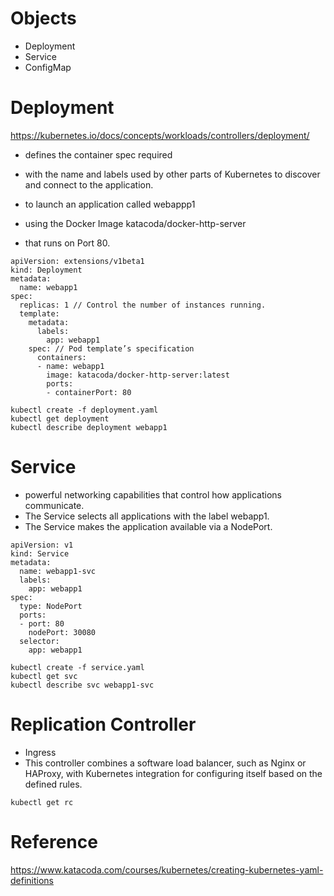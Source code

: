 # Objects

- Deployment
- Service
- ConfigMap

# Deployment

https://kubernetes.io/docs/concepts/workloads/controllers/deployment/

- defines the container spec required
- with the name and labels used by other parts of Kubernetes to discover and connect to the application.

- to launch an application called webappp1
- using the Docker Image katacoda/docker-http-server
- that runs on Port 80.

```
apiVersion: extensions/v1beta1
kind: Deployment
metadata:
  name: webapp1
spec:
  replicas: 1 // Control the number of instances running.
  template:
    metadata:
      labels:
        app: webapp1
    spec: // Pod template’s specification
      containers:
      - name: webapp1
        image: katacoda/docker-http-server:latest
        ports:
        - containerPort: 80
```

```
kubectl create -f deployment.yaml
kubectl get deployment
kubectl describe deployment webapp1
```

# Service

- powerful networking capabilities that control how applications communicate.
- The Service selects all applications with the label webapp1.
- The Service makes the application available via a NodePort.

```
apiVersion: v1
kind: Service
metadata:
  name: webapp1-svc
  labels:
    app: webapp1
spec:
  type: NodePort
  ports:
  - port: 80
    nodePort: 30080
  selector:
    app: webapp1
```

```
kubectl create -f service.yaml
kubectl get svc
kubectl describe svc webapp1-svc
```

# Replication Controller

- Ingress
- This controller combines a software load balancer, such as Nginx or HAProxy, with Kubernetes integration for configuring itself based on the defined rules.

```
kubectl get rc
```

# Reference

https://www.katacoda.com/courses/kubernetes/creating-kubernetes-yaml-definitions
